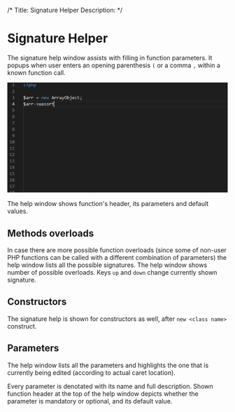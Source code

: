/*
Title: Signature Helper
Description: 
*/

# Signature Helper

The signature help window assists with filling in function parameters. It popups when user enters an opening parenthesis `(` or a comma `,` within a known function call.

![Signature help](../imgs/signature-help.gif)

The help window shows function's header, its parameters and default values.

## Methods overloads

In case there are more possible function overloads (since some of non-user PHP functions can be called with a different combination of parameters) the help window lists all the possible signatures. The help window shows number of possible overloads. Keys `up` and `down` change currently shown signature.

## Constructors

The signature help is shown for constructors as well, after `new <class name>` construct.

## Parameters

The help window lists all the parameters and highlights the one that is currently being edited (according to actual caret location). 

Every parameter is denotated with its name and full description. Shown function header at the top of the help window depicts whether the parameter is mandatory or optional, and its default value.
